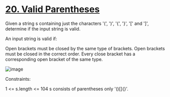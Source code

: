 # [20. Valid Parentheses](https://leetcode.com/problems/valid-parentheses/description/)

Given a string s containing just the characters '(', ')', '{', '}', '[' and ']', determine if the input string is valid.

An input string is valid if:

Open brackets must be closed by the same type of brackets.
Open brackets must be closed in the correct order.
Every close bracket has a corresponding open bracket of the same type.

![image](https://github.com/Trilochna/NeetCode150/assets/97858274/e7d1b88b-a960-429b-8259-1f700b3fb72a)


Constraints:

1 <= s.length <= 104
s consists of parentheses only '()[]{}'.
